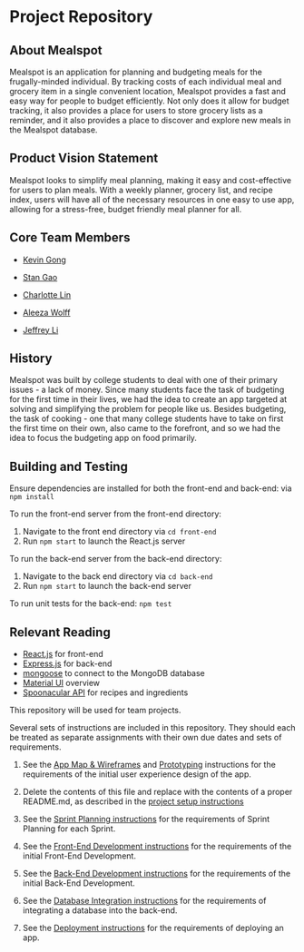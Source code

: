# Project Repository

## About Mealspot

Mealspot is an application for planning and budgeting meals for the frugally-minded individual. By tracking costs of each individual meal and grocery item in a single convenient location, Mealspot provides a fast and easy way for people to budget efficiently. Not only does it allow for budget tracking, it also provides a place for users to store grocery lists as a reminder, and it also provides a place to discover and explore new meals in the Mealspot database.

## Product Vision Statement
Mealspot looks to simplify meal planning, making it easy and cost-effective for users to plan meals. With a weekly planner, grocery list, and recipe index, users will have all of the necessary resources in one easy to use app, allowing for a stress-free, budget friendly meal planner for all.

## Core Team Members

- [Kevin Gong](https://github.com/kxg202)

- [Stan Gao](https://github.com/pancakedrone)

- [Charlotte Lin](https://github.com/cxl229)

- [Aleeza Wolff](https://github.com/aleezaw)

- [Jeffrey Li](https://github.com/jjl9824)

## History

Mealspot was built by college students to deal with one of their primary issues - a lack of money. Since many students face the task of budgeting for the first time in their lives, we had the idea to create an app targeted at solving and simplifying the problem for people like us. Besides budgeting, the task of cooking - one that many college students have to take on first the first time on their own, also came to the forefront, and so we had the idea to focus the budgeting app on food primarily.

## Building and Testing

Ensure dependencies are installed for both the front-end and back-end: via `npm install`

To run the front-end server from the front-end directory: 
1. Navigate to the front end directory via `cd front-end`
2. Run `npm start` to launch the React.js server

To run the back-end server from the back-end directory: 
1. Navigate to the back end directory via `cd back-end`
2. Run `npm start` to launch the back-end server

To run unit tests for the back-end: `npm test`

## Relevant Reading

- [React.js](https://reactjs.org) for front-end
- [Express.js](http://express.js.com) for back-end
- [mongoose](https://mongoosejs.com) to connect to the MongoDB database
- [Material UI](https://mui.com/material-ui/getting-started/overview/) overview
- [Spoonacular API](https://rapidapi.com/spoonacular/api/recipe-food-nutrition/) for recipes and ingredients

This repository will be used for team projects.

Several sets of instructions are included in this repository. They should each be treated as separate assignments with their own due dates and sets of requirements.

1. See the [App Map & Wireframes](instructions-0a-app-map-wireframes.md) and [Prototyping](./instructions-0b-prototyping.md) instructions for the requirements of the initial user experience design of the app.

1. Delete the contents of this file and replace with the contents of a proper README.md, as described in the [project setup instructions](./instructions-0c-project-setup.md)

1. See the [Sprint Planning instructions](instructions-0d-sprint-planning.md) for the requirements of Sprint Planning for each Sprint.

1. See the [Front-End Development instructions](./instructions-1-front-end.md) for the requirements of the initial Front-End Development.

1. See the [Back-End Development instructions](./instructions-2-back-end.md) for the requirements of the initial Back-End Development.

1. See the [Database Integration instructions](./instructions-3-database.md) for the requirements of integrating a database into the back-end.

1. See the [Deployment instructions](./instructions-4-deployment.md) for the requirements of deploying an app.
